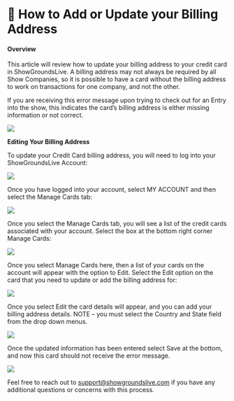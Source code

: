 # 📩 How to Add or Update your Billing Address

#### Overview

This article will review how to update your billing address to your credit card in ShowGroundsLive. A billing address may not always be required by all Show Companies, so it is possible to have a card without the billing address to work on transactions for one company, and not the other.

If you are receiving this error message upon trying to check out for an Entry into the show, this indicates the card’s billing address is either missing information or not correct.

![](http://docs.showgroundsonline.com/wp-content/uploads/2023/05/img\_647624c2d0e6d.png)

**Editing Your Billing Address**

To update your Credit Card billing address, you will need to log into your ShowGroundsLive Account:

![](http://docs.showgroundsonline.com/wp-content/uploads/2023/05/img\_64762507cc462.png)

Once you have logged into your account, select MY ACCOUNT and then select the Manage Cards tab:

&#x20;

![](http://docs.showgroundsonline.com/wp-content/uploads/2023/05/img\_6476256207450.png)

&#x20;

Once you select the Manage Cards tab, you will see a list of the credit cards associated with your account. Select the box at the bottom right corner Manage Cards:

![](http://docs.showgroundsonline.com/wp-content/uploads/2023/05/img\_647625a8939b4.png)

Once you select Manage Cards here, then a list of your cards on the account will appear with the option to Edit. Select the Edit option on the card that you need to update or add the billing address for:

![](http://docs.showgroundsonline.com/wp-content/uploads/2023/05/img\_6476260120158.png)

Once you select Edit the card details will appear, and you can add your billing address details. NOTE – you must select the Country and State field from the drop down menus.

![](http://docs.showgroundsonline.com/wp-content/uploads/2023/05/img\_647626a724808.png)

Once the updated information has been entered select Save at the bottom, and now this card should not receive the error message.

![](http://docs.showgroundsonline.com/wp-content/uploads/2023/05/img\_647626f29ecb0.png)

Feel free to reach out to support@showgroundslive.com if you have any additional questions or concerns with this process.

&#x20;

&#x20;
